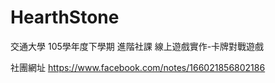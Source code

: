# HearthStone  
交通大學 105學年度下學期 進階社課 線上遊戲實作-卡牌對戰遊戲 

社團網址 https://www.facebook.com/notes/166021856802186  
